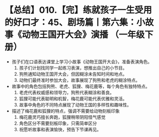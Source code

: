 # 【总结】010.【完】练就孩子一生受用的好口才：45、剧场篇丨第六集：小故事《动物王国开大会》演播 （一年级下册）

-   孩子们在口语表达课堂上学习小故事《动物王国开大会》，准备表演角色。
    1.  孩子们计划找同学一起练习表演，想推出自己的小节目。
    2.  狗熊通知动物王国开大会，但因糊涂未告知时间和地点。
    3.  动物们最终准时参加大会，故事展现了狗熊和老虎的糊涂特点。
-   故事中的角色包括狗熊、老虎、狐狸、梅花鹿等，每个角色有独特特点。
    1.  老虎代表权威感和领导力，狗熊代表糊涂和善良。
    2.  狐狸可能代表聪明和机智，梅花鹿可能代表优雅和灵活。
    3.  故事中角色的不同特点展现了动物王国的多样性和趣味性。
-   描述了梅花鹿和狐狸的特点，强调不需要给动物刻板印象
    1.  梅花鹿灵巧擅长奔跑，狐狸稍带阴阳怪气感觉
    2.  角色区分不需要刻板印象，只需简单区分
    3.  祝愿听故事和表演愉快，预告下节课再见。
